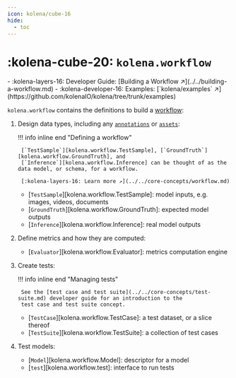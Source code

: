 ```yaml
---
icon: kolena/cube-16
hide:
  - toc
---
```


# :kolena-cube-20: `kolena.workflow`

<div class="grid cards" markdown>
- :kolena-layers-16: Developer Guide: [Building a Workflow ↗](../../building-a-workflow.md)
- :kolena-developer-16: Examples: [`kolena/examples` ↗](https://github.com/kolenaIO/kolena/tree/trunk/examples)
</div>

`kolena.workflow` contains the definitions to build a [workflow](../../core-concepts/workflow.md):

1. Design data types, including any [`annotations`](annotation.md) or [`assets`](asset.md):

    !!! info inline end "Defining a workflow"

        [`TestSample`][kolena.workflow.TestSample], [`GroundTruth`][kolena.workflow.GroundTruth], and
        [`Inference`][kolena.workflow.Inference] can be thought of as the data model, or schema, for a workflow.

        [:kolena-layers-16: Learn more ↗](../../core-concepts/workflow.md)

    - [`TestSample`][kolena.workflow.TestSample]: model inputs, e.g. images, videos, documents
    - [`GroundTruth`][kolena.workflow.GroundTruth]: expected model outputs
    - [`Inference`][kolena.workflow.Inference]: real model outputs

2. Define metrics and how they are computed:

    - [`Evaluator`][kolena.workflow.Evaluator]: metrics computation engine

3. Create tests:

    !!! info inline end "Managing tests"

        See the [test case and test suite](../../core-concepts/test-suite.md) developer guide for an introduction to the
        test case and test suite concept.

    - [`TestCase`][kolena.workflow.TestCase]: a test dataset, or a slice thereof
    - [`TestSuite`][kolena.workflow.TestSuite]: a collection of test cases

4. Test models:

    - [`Model`][kolena.workflow.Model]: descriptor for a model
    - [`test`][kolena.workflow.test]: interface to run tests
